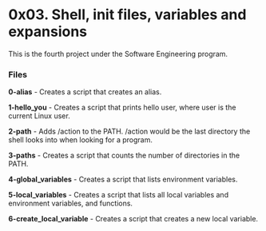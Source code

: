 # 0x03. Shell, init files, variables and expansions
This is the fourth project under the Software Engineering program.

### Files

**0-alias** - Creates a script that creates an alias.

**1-hello_you** - Creates a script that prints hello user, where user is the current Linux user.

**2-path** - Adds /action to the PATH. /action would be the last directory the shell looks into when looking for a program.

**3-paths** - Creates a script that counts the number of directories in the PATH.

**4-global_variables** - Creates a script that lists environment variables.

**5-local_variables** - Creates a script that lists all local variables and environment variables, and functions.

**6-create_local_variable** - Creates a script that creates a new local variable.

